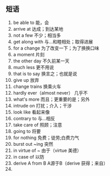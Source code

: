 ## 短语
1. be able to 能，会
2. arrive at 达成；到达某地
3. not a few 不少；相当多
4. get along with 与...和睦相处；取得进展
5. for a change 为了改变一下；为了换换口味
6. a moment 片刻
7. the other day 不久前某一天
8. much less 更不用说
9. that is to say 换言之；也就是说
10. give up 放弃
11. change trains 换乘火车
12. hardly ever（almost never） 几乎不
13. what's more 而且；更重要的是；另外
14. intrude on 打扰；介入；干涉
15. look like 看起来像
16. contrary to 与...相反
17. take care of 照顾；注意
18. going to 将要
19. for nothing 免费；徒劳;白费力气
20. burst out ~ing 突然
21. in virtue of ~ 由于（virtue 美德）
22. in case of 以防
23. derive A from B A源于B（derive 获得；来自）
24. 